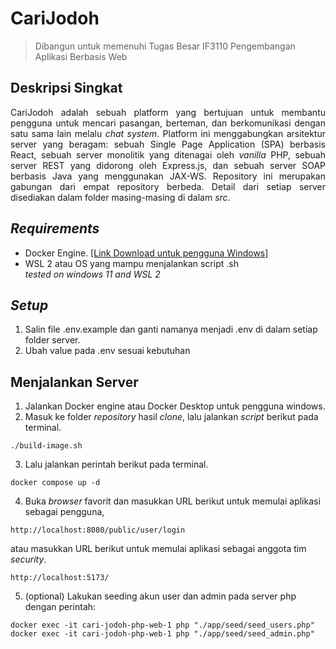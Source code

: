 # CariJodoh
> Dibangun untuk memenuhi Tugas Besar IF3110 Pengembangan Aplikasi Berbasis Web  
## Deskripsi Singkat
<div align="justify">

CariJodoh adalah sebuah platform yang bertujuan untuk membantu pengguna untuk mencari pasangan, berteman, dan berkomunikasi dengan satu sama lain melalu _chat system_. Platform ini menggabungkan arsitektur server yang beragam: sebuah Single Page Application (SPA) berbasis React, sebuah server monolitik yang ditenagai oleh _vanilla_ PHP, sebuah server REST yang didorong oleh Express.js, dan sebuah server SOAP berbasis Java yang menggunakan JAX-WS. Repository ini merupakan gabungan dari empat repository berbeda. Detail dari setiap server disediakan dalam folder masing-masing di dalam _src_.
</div>

## _Requirements_

- Docker Engine. [[Link Download untuk pengguna Windows]](https://www.docker.com/products/docker-desktop/)
- WSL 2 atau OS yang mampu menjalankan script .sh  
_tested on windows 11 and WSL 2_

## _Setup_

1. Salin file .env.example dan ganti namanya menjadi .env di dalam setiap folder server.
2. Ubah value pada .env sesuai kebutuhan

## Menjalankan Server

1. Jalankan Docker engine atau Docker Desktop untuk pengguna windows.
2. Masuk ke folder _repository_ hasil _clone_, lalu jalankan _script_ berikut pada terminal.

```
./build-image.sh
```

3. Lalu jalankan perintah berikut pada terminal.

```
docker compose up -d
```

4. Buka _browser_ favorit dan masukkan URL berikut untuk memulai aplikasi sebagai pengguna,

```
http://localhost:8080/public/user/login
```
atau masukkan URL berikut untuk memulai aplikasi sebagai anggota tim _security_.
```
http://localhost:5173/
```
5. (optional) Lakukan seeding akun user dan admin pada server php dengan perintah:
```
docker exec -it cari-jodoh-php-web-1 php "./app/seed/seed_users.php"
docker exec -it cari-jodoh-php-web-1 php "./app/seed/seed_admin.php"
```
